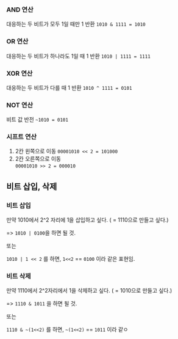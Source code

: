 ### AND 연산
대응하는 두 비트가 모두 1일 때만 1 반환
`1010 & 1111 = 1010`

### OR 연산
대응하는 두 비트가 하나라도 1일 때 1 반환
`1010 | 1111 = 1111`

### XOR 연산
대응하는 두 비트가 다를 때 1 반환
`1010 ^ 1111 = 0101`

### NOT 연산
비트 값 반전
`~1010 = 0101`

### 시프트 연산
1. 2칸 왼쪽으로 이동
`00001010 << 2 = 101000`
2. 2칸 오른쪽으로 이동  
`00001010 >> 2 = 000010`

## 비트 삽입, 삭제

 ### 비트 삽입
 만약 1010에서 2^2 자리에 1을 삽입하고 싶다. ( = 1110으로 만들고 싶다.)

=> `1010 | 0100`을 하면 될 것.

또는

`1010 | 1 << 2` 를 하면,
`1<<2` == `0100` 이라 같은 표현임.

### 비트 삭제
만약 1110에서 2^2자리에서 1을 삭제하고 싶다. ( = 1010으로 만들고 싶다.)

=> `1110 & 1011` 을 하면 될 것.

또는

`1110 & ~(1<<2)` 를 하면,
`~(1<<2)` == `1011` 이라 같ㅇ
<!--stackedit_data:
eyJoaXN0b3J5IjpbMjE3MjQyMzcsMTcyNTgzNDA0MF19
-->